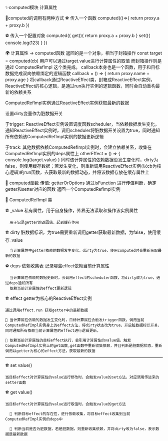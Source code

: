 ✨computed模块
计算属性

🚩computed的调用有两种方式
  ⚽️ 传入一个函数
  computed(()=>{
    return proxy.a + proxy.b
  })

  ⚽️ 传入一个配置对象
  computed({
    get(){
      return proxy.a + proxy.b
    }
    set(){
      console.log(123)
    }
  })

🌍 计算属性 -> computed函数 返回的是一个对象，相当于封箱操作
    const target = computed(cb)
  用户可以通过target.value进行计算属性的取值
  而封箱操作则是通过 ComputedRefImpl 这个类完成。
  callback本身也是一个函数，用于和目标数据完成双向依赖绑定的逻辑函数
    callback = () => {
      return proxy.name + proxy.age
    }
  将callback通过ReactiveEffect类，封箱成ReactiveEffect实例，
  ReactiveEffect的核心逻辑，是通过run执行实例的逻辑函数，同时会自动重构最新的依赖关系

  ComputedRefImpl实例通过ReactiveEffect实例获取最新的数据

  设置dirty变量作为脏数据开关

  于trigger:
  ReactiveEffect实例设置调度函数scheduler，当依赖数据发生变化，通知ReactiveEffect实例时，调用scheduler将脏数据开关设置为true，同时通知所有依赖该ComputedRefImpl实例的数据更新逻辑
  
  于track:
  其他数据依赖ComputedRefImpl实例时，会建立依赖关系，收集在ComputedRefImpl实例的deps属性上
  otherEffect = () => {
    console.log(target.value)
  }
  同时该计算属性的依赖数据没发生变化时，dirty为false，则使用缓存数据；若发生变化，则重新调用ReactiveEffect实例(以cb为核心逻辑)的run函数，去获取最新的数据动态，并将该数据存放在缓存属性上

🚩 computed函数
  传值: getterOrOptions
  通过isFunction 进行传值判断，确定getter和setter对应的函数
  返回一个ComputedRefImpl实例

🚩 ComputedRefImpl 类

  ⚽️ _value 私有属性，用于自身操作，外界无法读取和操作该实例属性

      用于记录getter的返回值，起到缓存作用

  ⚽️ dirty 脏数据标识，为true需要重新调用getter获取最新数据，为false，使用缓存_value

      当计算属性中getter依赖的数据发生变化，dirty为true，使用computed时会重新获取最新的数据

  ⚽️ deps 依赖收集表 记录哪些effect依赖当前计算属性

      当计算属性依赖的数据更新时，会调用effect的scheduler函数，将dirty改为true，通过deps通知所有
      依赖当前计算属性的effect更新逻辑

  ⚽️ effect getter为核心的ReactiveEffect实例

    通过调用effect.run 获取getter中的最新数据

    🌈 当计算属性依赖的数据发生变化时，目标计算属性会触发trigger函数，调用当前ComputedRefImpl实例身上的effect方法，将dirty状态改为true，开启脏数据标识开关，同时通知所有依赖当前计算属性的effect进行逻辑更新。

    🌈 依赖当前计算属性的目标effect执行，会引用计算属性的value值，触发ComputedRefImpl实例上的get函数,get函数中重新收集依赖，并且判断是脏数据状态，重新调用以getter为核心的effect方法，获取最新的数据
  -----

  ⚽️ set value()

    当目标effect对计算属性的value进行修改时，会触发value的set方法，对应调用传进来的setter函数

  ⚽️ get value()

    当目标effect对计算属性的value进行取值时，会触发value的get方法

      🌈 判断目标effect的存在性，进行依赖收集，将目标effect收集到当前ComputedRefImpl实例的deps中
      
      🌈 判断当前是否为脏数据，若是脏数据，则重新收集依赖，并将dirty改为false，表示数据是最新数据
  
  
  

  
  
